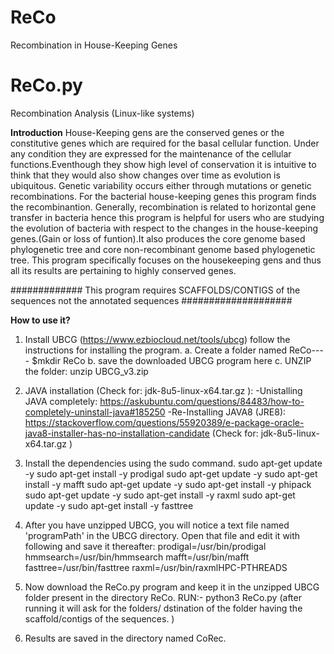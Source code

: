 # ReCo
Recombination in House-Keeping Genes
# ReCo.py
Recombination Analysis (Linux-like systems)

**Introduction**
House-Keeping gens are the conserved genes or the constitutive genes which are required for the basal cellular function.
Under any condition they are expressed for the maintenance of the cellular functions.Eventhough they show high level of 
conservation it is intuitive to think that they would also show changes over time as evolution is ubiquitous. Genetic 
variability occurs either through mutations or genetic recombinations. For the bacterial house-keeping genes this program 
finds the recombinantion. 
Generally, recombination is related to horizontal gene transfer in bacteria hence this program is helpful for users who 
are studying the evolution of bacteria with respect to the changes in the house-keeping genes.(Gain or loss of funtion).It 
also produces the core genome based phylogenetic tree and core non-recombinant genome based phylogenetic tree.
This program specifically focuses on the housekeeping gens and thus all its results are pertaining to highly conserved genes.

############# This program requires SCAFFOLDS/CONTIGS of the sequences not the annotated sequences  ####################

**How to use it?**
1. Install UBCG (https://www.ezbiocloud.net/tools/ubcg) follow the instructions for installing the program. 
    a. Create a folder named ReCo---- $mkdir ReCo
    b. save the downloaded UBCG program here
    c. UNZIP the folder: unzip UBCG_v3.zip
2. JAVA installation (Check for: jdk-8u5-linux-x64.tar.gz ):
  -Unistalling JAVA completely: https://askubuntu.com/questions/84483/how-to-completely-uninstall-java#185250
  -Re-Installing JAVA8 (JRE8): https://stackoverflow.com/questions/55920389/e-package-oracle-java8-installer-has-no-installation-candidate (Check for: jdk-8u5-linux-x64.tar.gz )
3. Install the dependencies using the sudo command. 
  sudo apt-get update -y
  sudo apt-get install -y prodigal
  sudo apt-get update -y
  sudo apt-get install -y mafft
  sudo apt-get update -y
  sudo apt-get install -y phipack
  sudo apt-get update -y
  sudo apt-get install -y raxml
  sudo apt-get update -y
  sudo apt-get install -y fasttree
4. After you have unzipped UBCG, you will notice a text file named 'programPath' in the UBCG directory. Open that file and edit it with following and save it thereafter:
  prodigal=/usr/bin/prodigal
  hmmsearch=/usr/bin/hmmsearch
  mafft=/usr/bin/mafft
  fasttree=/usr/bin/fasttree
  raxml=/usr/bin/raxmlHPC-PTHREADS
  
5. Now download the ReCo.py program and keep it in the unzipped UBCG folder present in the directory ReCo. RUN:- python3 ReCo.py (after running it will ask for the folders/ dstination of the folder having the scaffold/contigs of the sequences. ) 
6. Results are saved in the directory named CoRec.
